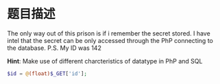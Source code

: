 # 题目描述

The only way out of this prison is if i remember the secret stored. I have intel that the secret can be only accessed through the PhP connecting to the database. P.S. My ID was 142

**Hint**: Make use of different charcteristics of datatype in PhP and SQL

```php
$id = @(float)$_GET['id'];
```

